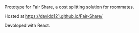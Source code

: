 Prototype for Fair Share, a cost splitting solution for roommates.

Hosted at https://davidd121.github.io/Fair-Share/

Devoloped with React.